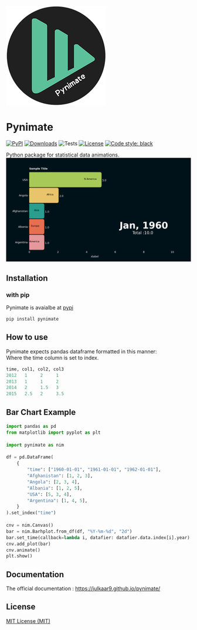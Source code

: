 ![](https://github.com/julkaar9/pynimate/blob/gh-pages/assets/pynimate_logo2.png)

# Pynimate

[![PyPI](https://img.shields.io/pypi/v/pynimate?color=orange)](https://pypi.org/project/pynimate/)
[![Downloads](https://static.pepy.tech/personalized-badge/pynimate?period=total&units=international_system&left_color=grey&right_color=red&left_text=Downloads)](https://pepy.tech/project/pynimate) 
![Tests](https://github.com/julkaar9/pynimate/actions/workflows/tests.yml/badge.svg)
[![License](https://img.shields.io/pypi/l/pynimate?color=green)](https://github.com/julkaar9/pynimate/blob/main/LICENSE)
[![Code style: black](https://img.shields.io/badge/code%20style-black-000000.svg)](https://github.com/psf/black)  

Python package for statistical data animations.
![](https://github.com/julkaar9/pynimate/blob/gh-pages/assets/example3.gif)

## Installation
### with pip
Pynimate is avaialbe at [pypi](https://pypi.org/project/pynimate/)
``` sh
pip install pynimate
```

## How to use
Pynimate expects pandas dataframe formatted in this manner:  
Where the time column is set to index.
```python
time, col1, col2, col3
2012   1     2     1
2013   1     1     2
2014   2     1.5   3
2015   2.5   2     3.5
```
## Bar Chart Example
```python
import pandas as pd
from matplotlib import pyplot as plt

import pynimate as nim

df = pd.DataFrame(
    {
        "time": ["1960-01-01", "1961-01-01", "1962-01-01"],
        "Afghanistan": [1, 2, 3],
        "Angola": [2, 3, 4],
        "Albania": [1, 2, 5],
        "USA": [5, 3, 4],
        "Argentina": [1, 4, 5],
    }
).set_index("time")

cnv = nim.Canvas()
bar = nim.Barhplot.from_df(df, "%Y-%m-%d", "2d")
bar.set_time(callback=lambda i, datafier: datafier.data.index[i].year)
cnv.add_plot(bar)
cnv.animate()
plt.show()
``` 
## Documentation
The official documentation : https://julkaar9.github.io/pynimate/

## License
[MIT License (MIT)](LICENSE)
